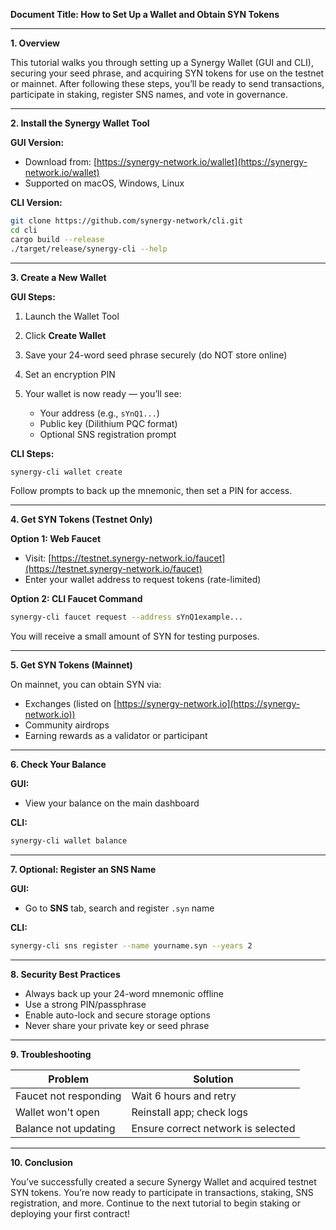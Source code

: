 **Document Title: How to Set Up a Wallet and Obtain SYN Tokens**

---

**1. Overview**

This tutorial walks you through setting up a Synergy Wallet (GUI and CLI), securing your seed phrase, and acquiring SYN tokens for use on the testnet or mainnet. After following these steps, you’ll be ready to send transactions, participate in staking, register SNS names, and vote in governance.

---

**2. Install the Synergy Wallet Tool**

**GUI Version:**

* Download from: [https://synergy-network.io/wallet](https://synergy-network.io/wallet)
* Supported on macOS, Windows, Linux

**CLI Version:**

```bash
git clone https://github.com/synergy-network/cli.git
cd cli
cargo build --release
./target/release/synergy-cli --help
```

---

**3. Create a New Wallet**

**GUI Steps:**

1. Launch the Wallet Tool
2. Click **Create Wallet**
3. Save your 24-word seed phrase securely (do NOT store online)
4. Set an encryption PIN
5. Your wallet is now ready — you’ll see:

   * Your address (e.g., `sYnQ1...`)
   * Public key (Dilithium PQC format)
   * Optional SNS registration prompt

**CLI Steps:**

```bash
synergy-cli wallet create
```

Follow prompts to back up the mnemonic, then set a PIN for access.

---

**4. Get SYN Tokens (Testnet Only)**

**Option 1: Web Faucet**

* Visit: [https://testnet.synergy-network.io/faucet](https://testnet.synergy-network.io/faucet)
* Enter your wallet address to request tokens (rate-limited)

**Option 2: CLI Faucet Command**

```bash
synergy-cli faucet request --address sYnQ1example...
```

You will receive a small amount of SYN for testing purposes.

---

**5. Get SYN Tokens (Mainnet)**

On mainnet, you can obtain SYN via:

* Exchanges (listed on [https://synergy-network.io](https://synergy-network.io))
* Community airdrops
* Earning rewards as a validator or participant

---

**6. Check Your Balance**

**GUI:**

* View your balance on the main dashboard

**CLI:**

```bash
synergy-cli wallet balance
```

---

**7. Optional: Register an SNS Name**

**GUI:**

* Go to **SNS** tab, search and register `.syn` name

**CLI:**

```bash
synergy-cli sns register --name yourname.syn --years 2
```

---

**8. Security Best Practices**

* Always back up your 24-word mnemonic offline
* Use a strong PIN/passphrase
* Enable auto-lock and secure storage options
* Never share your private key or seed phrase

---

**9. Troubleshooting**

| Problem               | Solution                           |
| --------------------- | ---------------------------------- |
| Faucet not responding | Wait 6 hours and retry             |
| Wallet won't open     | Reinstall app; check logs          |
| Balance not updating  | Ensure correct network is selected |

---

**10. Conclusion**

You’ve successfully created a secure Synergy Wallet and acquired testnet SYN tokens. You’re now ready to participate in transactions, staking, SNS registration, and more. Continue to the next tutorial to begin staking or deploying your first contract!
